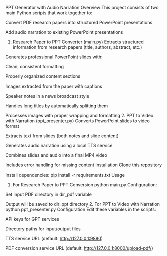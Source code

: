 PPT Generator with Audio Narration
Overview
This project consists of two main Python scripts that work together to:

Convert PDF research papers into structured PowerPoint presentations

Add audio narration to existing PowerPoint presentations
1. Research Paper to PPT Converter (main.py)
Extracts structured information from research papers (title, authors, abstract, etc.)

Generates professional PowerPoint slides with:

Clean, consistent formatting

Properly organized content sections

Images extracted from the paper with captions

Speaker notes in a news broadcast style

Handles long titles by automatically splitting them

Processes images with proper wrapping and formatting
2. PPT to Video with Narration (ppt_presenter.py)
Converts PowerPoint slides to video format

Extracts text from slides (both notes and slide content)

Generates audio narration using a local TTS service

Combines slides and audio into a final MP4 video

Includes error handling for missing content
Installation
Clone this repository

Install dependencies:
pip install -r requirements.txt
Usage
1. For Research Paper to PPT Conversion
python main.py
Configuration:

Set input PDF directory in dir_pdf variable

Output will be saved to dir_ppt directory
2. For PPT to Video with Narration
python ppt_presenter.py
Configuration
Edit these variables in the scripts:

API keys for GPT services

Directory paths for input/output files

TTS service URL (default: http://127.0.0.1:9880)

PDF conversion service URL (default: http://127.0.0.1:8000/upload-pdf/)
